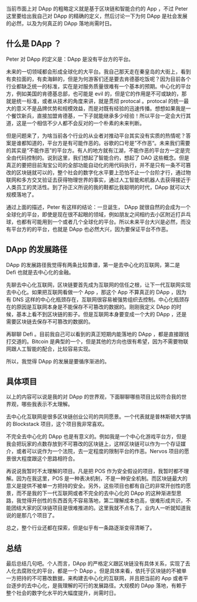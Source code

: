 当前市面上对 DApp 的粗略定义就是基于区块链和智能合约的 App ，不过 Peter 这里要给出我自己对 DApp 的精确的定义，然后讨论一下为何 DApp 是社会发展的必然，以及为何真正的 DApp 落地尚需时日。

## 什么是 DApp ？

Peter 对 DApp 的定义是：DApp 是没有平台方的平台。

未来的一切领域都会形成全球化的大平台。我自己那天走在秦皇岛的大街上，看到有卖拉面的，有卖海鲜的，但是为何游客们还是要去肯德基吃饭呢？因为目前各个行业都缺乏统一的标准，实在是对服务质量很难有一个基本的预期。中心化的平台方，例如美国的肯德基总部，也可能是 evil 的，但是它的作用是不可或缺的，那就是统一标准，或者从技术的角度来讲，就是贯彻 protocal 。protocal 的统一最大的意义不是品牌优势和规模效益，而是对既有经验的迅速传播。想想如果我是一个餐饮新兵，直接加盟肯德基，一下子就能继承多少经验！所以平台一定会大行其道，这是一个相信不少人都不会反对的一个朴素的未来判断。

但是问题来了，为啥当前各个行业的从业者对推动平台其实没有实质的热情呢？答案是谁都知道的，平台方是有可能作恶的。谷歌的口号是”不作恶“。未来我们需要的其实是“不能作恶”的平台方。有人的地方就有江湖，不能作恶的平台方一定是完全由代码控制的。说到这里，我们想起了智能合约，想起了 DAO 这些概念。但是真正的要把目前淘宝公司的全部功能自动化的用代码执行，并不是只有一条不可篡改的区块链就可以的，整个社会的数字化水平要上恐怕不止一个台阶才行，通过物联网和多方交叉验证去获得物理世界的事实，通过人工智能和机器人去获得接近于人类员工的灵活性。到了孙正义所说的我的鞋都比我聪明的时代，DApp 就可以大规模落地了。

通过上面的描述，Peter 有这样的结论：一旦诞生， DApp 就很自然的会成为一个全球化的平台，即使是现在很不起眼的领域，例如朋友之间相约去小区附近打乒乓球，也都有可能用到一个或者几个全球化的平台。所以未来平台大兴是必然，而没有平台方的的平台，也就是 DApp 也必然大兴，因为要保证平台不作恶。

## DApp 的发展路径

DApp 的发展路径我觉得有两条比较靠谱，第一是去中心化的互联网，第二是 Defi 也就是去中心化的金融。

先聊去中心化互联网，区块链要首先成为互联网的信任之根，让下一代互联网实现去中心化。如果把互联网看做一个 App ，那这个 App 不算真正的 DApp ，因为有 DNS 这样的中心化瓶颈存在，互联网很容易被强势组织去控制。中心化瓶颈存在的原因是互联网本身是不能保存不可篡改的数据的。刚刚我定义 DApp 的时候，基本上看不到区块链的影子。但是互联网本身要变成一个大的 DApp ，还是需要区块链去保存不可篡改的数据的。

再聊聊 Defi 。目前我自己可以看到的真正短期内能落地的 DApp ，都是直接跟钱打交道的。Bitcoin 是典型的一个，但是其他的方向也很有希望，因为不需要物联网跟人工智能的配合，比较容易实现。

所以，我觉得 DApp 的发展是要循序渐进的。

## 具体项目

以上的内容可以说是我的对 DApp 的世界观，下面聊聊哪些项目比较符合我的世界观，哪些我表示不太理解。

去中心化互联网是很多区块链创业公司的共同愿景。一个代表就是普林斯顿大学搞的 Blockstack 项目，这个项目我非常喜欢。

不完全去中心化的 DApp 也是有意义的。例如我是一个中心化游戏平台方，但是我会把玩家的点数存放到不可篡改的区块链上，这样区块链可以作为一个存证媒介，或者可以说作为一个法院，去一定程度的限制平台的作恶。Nervos 项目的愿景很大程度跟这个思路相符合。

再说说我暂时不太理解的项目。凡是把 POS 作为安全假设的项目，我暂时都不理解。因为在我这里，POS 是一种表决机制，不是一种安全机制。而区块链最大的意义是提供不被单一方把持的安全。另外，这些项目也都有自己的非常开创性的愿景，而不是我的下一代互联网或者不完全的去中心化的 DApp 的这种渐进型思路，我觉得开创性的东西首先不容易落地，第二理解成本也高，很难形成共识，不能团结大家的区块链项目是很难推进的。这里我就不点名了，业内人一听就知道我说的是那几个项目了。

总之，整个行业还都在探索，但是似乎有一条路逐渐变得清晰了。

## 总结

最后总结几句吧。个人而言，DApp 的严格定义跟区块链没有具体关系，实现了去人化去腐败化的平台，都是一个 DApp 。但是具体来看，依托于区块链的不被单一方把持的不可篡改数据，来构建去中心化的互联网，并且把当前的 App 或者平台逐步的去中心化，是我理解的可行的发展路径。大规模的 DApp 落地，有赖于整个社会的数字化水平的大幅度提升，尚需时日。
